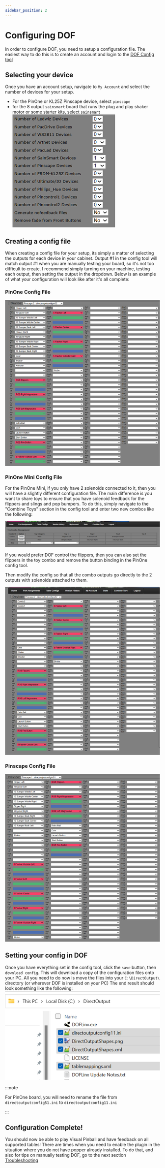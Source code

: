 ```yaml
---
sidebar_position: 2
---
```


# Configuring DOF

In order to configure DOF, you need to setup a configuration file. The easiest way to do this is to create an account and login to the [DOF Config tool](http://configtool.vpuniverse.com/login.php) 

## Selecting your device
Once you have an account setup, navigate to ```My Account``` and select the number of devices for your setup.
 - For the PinOne or KL25Z Pinscape device, select ```pinscape```
 - for the 8 output ```sainsmart``` board that runs the plug and play shaker motor or some starter kits, select ```sainsmart```
![image](./img/DOF-config-1.png)

## Creating a config file

When creating a config file for your setup, its simply a matter of selecting the outputs for each device in your cabinet. Output #1 in the config tool will match output #1 when you are manually testing your board, so it's not too difficult to create. I recommend simply turning on your machine, testing each output, then setting the output in the dropdown. Below is an example of what your configuration will look like after it's all complete:

### PinOne Config File
![image](./img/DOF-config-4.png)

### PinOne Mini Config File

For the PinOne Mini, if you only have 2 solenoids connected to it, then you will have a slightly different configuration file. The main difference is you want to share toys to ensure that you have solenoid feedback for the flippers and slings and pop bumpers. To do this, simply navigate to the "Combine Toys" section in the config tool and enter two new combos like the following:

![image](./img/DOF-config-5.png)

If you would prefer DOF control the flippers, then you can also set the flippers in the toy combo and remove the button binding in the PinOne config tool.

Then modify the config so that all the combo outputs go directly to the 2 outputs with solenoids attached to them.

![image](./img/DOF-config-6.png)

### Pinscape Config File
![image](./img/DOF-config-2.png)

## Setting your config in DOF

Once you have everything set in the config tool, click the ```save``` button, then ```download config```. This will download a copy of the configuration files onto your PC. All you need to do now is move the files into your ```C:\DirectOutput\``` directory (or wherever DOF is installed on your PC) The end result should look something like the following:
![image](./img/DOF-config-3.png)


:::note

For PinOne board, you will need to rename the file from `directoutputconfig51.ini` to `directoutputconfig11.ini`

:::


## Configuration Complete!

You should now be able to play Visual Pinball and have feedback on all supported tables! There are times when you need to enable the plugin in the situation where you do not have popper already installed. To do that, and also for tips on manually testing DOF, go to the next section [Troubleshooting](./troubleshooting)